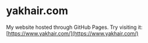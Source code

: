 # yakhair.com

My website hosted through GitHub Pages.
Try visiting it: [https://www.yakhair.com/](https://www.yakhair.com/)
